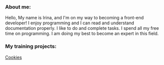 ### About me:
Hello, My name is Irina, and I'm on my way to becoming a front-end developer! I enjoy programming and I can read and understand documentation properly. I like to do and complete tasks. I spend all my free time on programming. I am doing my best to become an expert in this field.

### My training projects:
[Cookies](https://irinkweb.github.io/cookies/)
<!--
**IrinKweb/IrinKweb** is a ✨ _special_ ✨ repository because its `README.md` (this file) appears on your GitHub profile.

Here are some ideas to get you started:

- 🔭 I’m currently working on ...
- 🌱 I’m currently learning ...
- 👯 I’m looking to collaborate on ...
- 🤔 I’m looking for help with ...
- 💬 Ask me about ...
- 📫 How to reach me: ...
- 😄 Pronouns: ...
- ⚡ Fun fact: ...
-->
